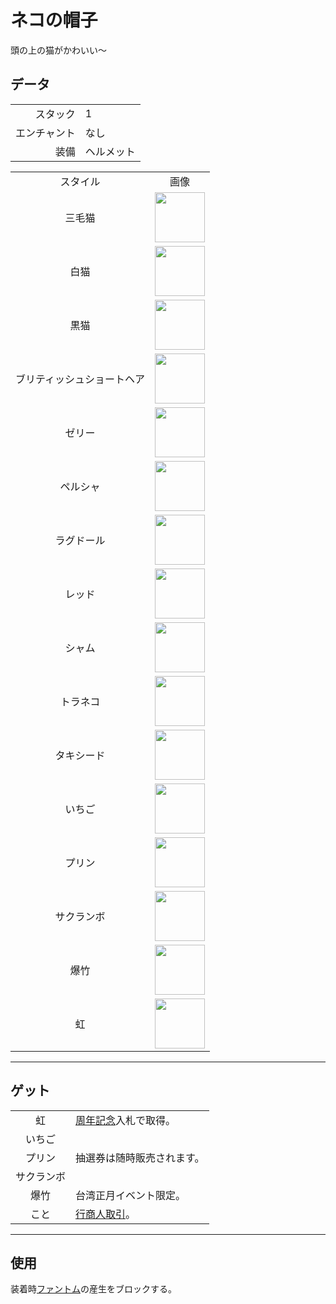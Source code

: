 # ネコの帽子
頭の上の猫がかわいい～

## データ
<table>
    <tr><td align="end">スタック</td><td>1</td></tr>
    <tr><td align="end">エンチャント</td><td>なし</td></tr>
    <tr><td align="end">装備</td><td>ヘルメット</td></tr>
</table>
<table>
    <tr><td align="center">スタイル</td><td align="center">画像</td></tr>
    <tr><td align="center">三毛猫</td><td><img src="https://i.imgur.com/j5qaiY1.png" height="80"/></td></tr>
    <tr><td align="center">白猫</td><td><img src="https://i.imgur.com/fKTtMQr.png" height="80"/></td></tr>
    <tr><td align="center">黒猫</td><td><img src="https://i.imgur.com/pyVVa7u.png" height="80"/></td></tr>
    <tr><td align="center">ブリティッシュショートヘア</td><td><img src="https://i.imgur.com/D82K9aB.png" height="80"/></td></tr>
    <tr><td align="center">ゼリー</td><td><img src="https://i.imgur.com/mBBcikO.png" height="80"/></td></tr>
    <tr><td align="center">ペルシャ</td><td><img src="https://i.imgur.com/WIVQMX2.png" height="80"/></td></tr>
    <tr><td align="center">ラグドール</td><td><img src="https://i.imgur.com/tYcHz7F.png" height="80"/></td></tr>
    <tr><td align="center">レッド</td><td><img src="https://i.imgur.com/ylNn6QJ.png" height="80"/></td></tr>
    <tr><td align="center">シャム</td><td><img src="https://i.imgur.com/oPDhofX.png" height="80"/></td></tr>
    <tr><td align="center">トラネコ</td><td><img src="https://i.imgur.com/RLVDgED.png" height="80"/></td></tr>
    <tr><td align="center">タキシード</td><td><img src="https://i.imgur.com/KzfuYRq.png" height="80"/></td></tr>
    <tr><td align="center">いちご</td><td><img src="https://i.imgur.com/UT94IRj.png" height="80"/></td></tr>
    <tr><td align="center">プリン</td><td><img src="https://i.imgur.com/OqQl5jU.png" height="80"/></td></tr>
    <tr><td align="center">サクランボ</td><td><img src="https://i.imgur.com/OAL1rFF.png" height="80"/></td></tr>
    <tr><td align="center">爆竹</td><td><img src="https://i.imgur.com/X55VsLG.png" height="80"/></td></tr>
    <tr><td align="center">虹</td><td><img src="https://i.imgur.com/DmKyFxS.gif" height="80"/></td></tr>
</table>

---

## ゲット
<table>
    <tr>
        <td align="center">虹</td>
        <td><a href="../feature/anniversary.md">周年記念</a>入札で取得。</td>
    </tr>
    <tr>
        <td align="center">いちご</td>
        <td rowspan="3">抽選券は随時販売されます。</td>
    </tr>
    <tr>
        <td align="center">プリン</td>
    </tr>
    <tr>
        <td align="center">サクランボ</td>
    </tr>
    <tr>
        <td align="center">爆竹</td>
        <td>台湾正月イベント限定。</td>
    </tr>
    <tr>
        <td align="center">こと</td>
        <td><a href="../feature/enhanced_wandering_trader.md">行商人取引</a>。</td>
    </tr>
</table>

---

## 使用
装着時[ファントム](https://minecraft.fandom.com/ja/wiki/ファントム)の産生をブロックする。